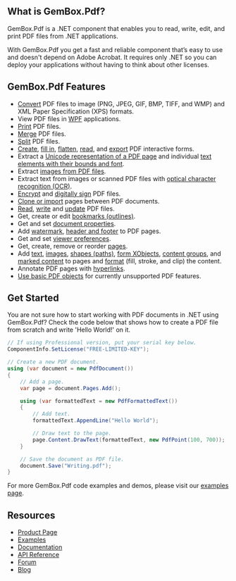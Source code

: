 ## What is GemBox.Pdf?

GemBox.Pdf is a .NET component that enables you to read, write, edit, and print PDF files from .NET applications.

With GemBox.Pdf you get a fast and reliable component that’s easy to use and doesn't depend on Adobe Acrobat. It requires only .NET so you can deploy your applications without having to think about other licenses.

## GemBox.Pdf Features

- [Convert](https://www.gemboxsoftware.com/pdf/examples/c-sharp-convert-pdf-to-image/208) PDF files to image (PNG, JPEG, GIF, BMP, TIFF, and WMP) and XML Paper Specification (XPS) formats.
- View PDF files in [WPF](https://www.gemboxsoftware.com/pdf/examples/pdf-xpsdocument-wpf/1001) applications.
- [Print](https://www.gemboxsoftware.com/pdf/examples/c-sharp-vb-net-print-pdf/207) PDF files.
- [Merge](https://www.gemboxsoftware.com/pdf/examples/c-sharp-vb-net-merge-pdf/201) PDF files.
- [Split](https://www.gemboxsoftware.com/pdf/examples/c-sharp-vb-net-split-pdf/202) PDF files.
- [Create](https://www.gemboxsoftware.com/pdf/examples/c-sharp-create-pdf-interactive-form-fields/505), [fill in](https://www.gemboxsoftware.com/pdf/examples/c-sharp-fill-in-pdf-interactive-form/502), [flatten](https://www.gemboxsoftware.com/pdf/examples/c-sharp-flatten-pdf-interactive-form-fields/506), [read](https://www.gemboxsoftware.com/pdf/examples/c-sharp-read-pdf-interactive-form-fields/501), and [export](https://www.gemboxsoftware.com/pdf/examples/c-sharp-export-pdf-interactive-form-data/503) PDF interactive forms.
- Extract a [Unicode representation of a PDF page](https://www.gemboxsoftware.com/pdf/examples/c-sharp-vb-net-read-pdf/205) and individual [text elements with their bounds and font](https://www.gemboxsoftware.com/pdf/examples/c-sharp-vb-net-read-pdf/205#read-text-info).
- Extract [images from PDF files](https://www.gemboxsoftware.com/pdf/examples/c-sharp-vb-export-import-images-to-pdf/206#export).
- Extract text from images or scanned PDF files with [optical character recognition (OCR)](https://www.gemboxsoftware.com/pdf/examples/c-sharp-vb-net-ocr-pdf/408).
- [Encrypt](https://www.gemboxsoftware.com/pdf/examples/decrypt-encrypt-pdf-file/1101) and [digitally sign](https://www.gemboxsoftware.com/pdf/examples/c-sharp-vb-net-pdf-digital-signature/1102) PDF files.
- [Clone or import](https://www.gemboxsoftware.com/pdf/examples/cloning-pdf-pages/203) pages between PDF documents.
- [Read](https://www.gemboxsoftware.com/pdf/examples/c-sharp-vb-net-read-pdf/205), [write](https://www.gemboxsoftware.com/pdf/examples/c-sharp-vb-net-create-write-pdf-file/209) and [update](https://www.gemboxsoftware.com/pdf/examples/incremental-update/204) PDF files.
- Get, create or edit [bookmarks (outlines)](https://www.gemboxsoftware.com/pdf/examples/c-sharp-vb-net-pdf-bookmarks-outlines/301).
- Get and set [document properties](https://www.gemboxsoftware.com/pdf/examples/pdf-document-properties/302).
- Add [watermark](https://www.gemboxsoftware.com/pdf/examples/pdf-watermarks/305), [header and footer](https://www.gemboxsoftware.com/pdf/examples/pdf-header-footer/304) to PDF pages.
- Get and set [viewer preferences](https://www.gemboxsoftware.com/pdf/examples/pdf-viewer-preferences/303).
- Get, create, remove or reorder [pages](https://www.gemboxsoftware.com/pdf/examples/c-sharp-vb-net-pdf-pages/401).
- Add [text](https://www.gemboxsoftware.com/pdf/examples/c-sharp-vb-net-create-write-pdf-file/209), [images](https://www.gemboxsoftware.com/pdf/examples/c-sharp-vb-export-import-images-to-pdf/206#import), [shapes (paths)](https://www.gemboxsoftware.com/pdf/examples/c-sharp-vb-add-pdf-shapes-paths/306), [form XObjects](https://www.gemboxsoftware.com/pdf/examples/pdf-form-xobjects/405), [content groups](https://www.gemboxsoftware.com/pdf/examples/pdf-content-groups/409), and [marked content](https://www.gemboxsoftware.com/pdf/examples/pdf-marked-content/407) to pages and [format](https://www.gemboxsoftware.com/pdf/examples/pdf-content-formatting/307) (fill, stroke, and clip) the content.
- Annotate PDF pages with [hyperlinks](https://www.gemboxsoftware.com/pdf/examples/c-sharp-vb-pdf-hyperlinks/308).
- [Use basic PDF objects](https://www.gemboxsoftware.com/pdf/examples/basic-pdf-objects/402) for currently unsupported PDF features.

## Get Started

You are not sure how to start working with PDF documents in .NET using GemBox.Pdf? Check the code below that shows how to create a PDF file from scratch and write 'Hello World!' on it.

```csharp
// If using Professional version, put your serial key below.
ComponentInfo.SetLicense("FREE-LIMITED-KEY");

// Create a new PDF document.
using (var document = new PdfDocument())
{
    // Add a page.
    var page = document.Pages.Add();

    using (var formattedText = new PdfFormattedText())
    {
        // Add text.
        formattedText.AppendLine("Hello World");

        // Draw text to the page.
        page.Content.DrawText(formattedText, new PdfPoint(100, 700));
    }

    // Save the document as PDF file.
    document.Save("Writing.pdf");
}
```

For more GemBox.Pdf code examples and demos, please visit our [examples page](https://www.gemboxsoftware.com/pdf/examples/c-sharp-vb-net-pdf-library/101).

## Resources

- [Product Page](https://www.gemboxsoftware.com/pdf)
- [Examples](https://www.gemboxsoftware.com/pdf/examples)
- [Documentation](https://www.gemboxsoftware.com/pdf/docs/introduction.html)
- [API Reference](https://www.gemboxsoftware.com/pdf/docs/GemBox.Pdf.html)
- [Forum](https://forum.gemboxsoftware.com/c/gembox-pdf/7)
- [Blog](https://www.gemboxsoftware.com/gembox-pdf)
